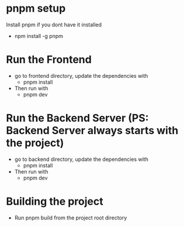 # pnpm setup

Install pnpm if you dont have it installed

- npm install -g pnpm

# Run the Frontend

- go to frontend directory, update the dependencies with
  - pnpm install
- Then run with
  - pnpm dev

# Run the Backend Server (PS: Backend Server always starts with the project)

- go to backend directory, update the dependencies with
  - pnpm install
- Then run with
  - pnpm dev

# Building the project

- Run pnpm build from the project root directory
